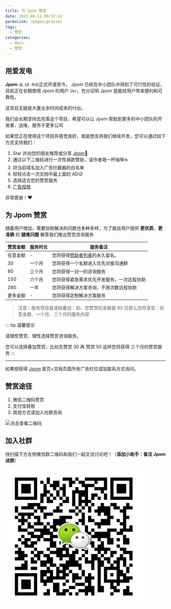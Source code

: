 ```yaml
---
title: 为 Jpom 赞赏
date: 2022-06-11 09:57:14
permalink: /pages/praise/
tags: 
  - 赞赏
categories: 
  - docs
  - 赞赏
---
```


## 用爱发电

**Jpom** 从 `18 年初`正式开源至今， Jpom 已经在中小团队中得到了可行性的验证，目前正在长期使用 Jpom 的用户 `1k+`，充分证明 Jpom 是能给用户带来便利和可靠性。

这背后无疑是大量业余时间成本的付出。

我们会长期坚持去完善这个项目，希望可以让 Jpom 帮助到更多的中小团队的开发者、运维，服务于更多公司

如果您正在使用这个项目并感觉良好，或是想支持我们继续开发，您可以通过如下方式支持我们：

1. Star 并向您的朋友推荐或分享 [Jpom](https://gitee.com/dromara/Jpom)🚀
2. 通过以下二维码进行一次性捐款赞助，请作者喝一杯咖啡☕️
3. 将当前域名加入广告拦截器的白名单
4. 轻轻点击一次文档中最上面的 AD😉
5. 选择适合您的赞赏服务
6. [广告投放](./04.成为赞助商.md)

非常感谢！❤️

##  为 Jpom 赞赏

随着用户增加，需要协助解决的问题也多种多样，为了能给用户提供 **更优质**、**更准确** 的 **疑难问题** 解答我们推出赞赏咨询服务


| 赞赏金额 | 服务时长 | 服务备注                                  |
|------|------|---------------------------------------|
| 任意金额 | -    | 您将获得[赞助者列表](01.赞赏记录/01.赞赏记录.md)的永久留名。 |
| 30   | 一个月  | 您将获得一个名额进入优先对接沟通群                     |
| 80   | 三个月  | 您将获得一对一的咨询服务                          |
| 150  | 六个月  | 您将获得紧急需求优先开发服务，一次远程协助                 |
| 280  | 一年   | 您将获得解决方案咨询，不限次数远程协助                   |
| 更多金额 | -    | 您将获得定制解决方案服务                          |

> 注意：服务项目是逐级叠加：如，您赞赏的金额是 80 员那么您将享受：任意金额、一个月、三个月的服务内容

::: tip 温馨提示

请理性赞赏、理性选择赞赏咨询服务。

您可以选择叠加赞赏，比如先赞赏 30 再 赞赏 50 这样您将获得 三个月的赞赏服务
:::

------

如果想获得 [Jpom](https://jpom.top/) 首页+文档页面所有广告栏位请加联系方式询问。

## 赞赏途径

1. 微信二维码赞赏
2. 支付宝转账
3. 其他方式请加入社群咨询

![点击查看二维码](/images/praise-qrcorde.png)

## 加入社群

快扫描下方左侧微信群二维码和我们一起交流讨论吧！（**添加小助手：备注 Jpom 进群**）

![wx](/images/wx_qrcode.jpg)

